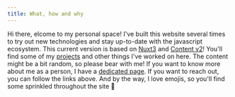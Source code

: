 ```yaml
---
title: What, how and why
---
```

Hi there, elcome to my personal space! I've built this website several times to try out new technologies and stay up-to-date with the javascript ecosystem. This current version is based on [Nuxt3](https://nuxt.com) and [Content v2](https://content.nuxtjs.org/)! You'll find some of my [projects](/projects) and other things I've worked on here. The content might be a bit random, so please bear with me! If you want to know more about me as a person, I have a [dedicated page](/about). If you want to reach out, you can follow the links above. And by the way, I love emojis, so you'll find some sprinkled throughout the site 🫡
